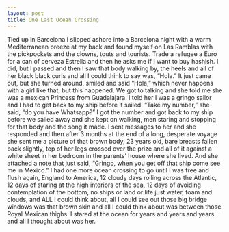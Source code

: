 ```yaml
---
layout: post
title: One Last Ocean Crossing
---
```

Tied up in Barcelona I slipped ashore into a Barcelona night with a warm Mediterranean breeze at my back and found myself on Las Ramblas with the pickpockets and the clowns, touts and tourists.  Trade a refugee a Euro for a can of cerveza Estrella and then he asks me if I want to buy hashish.  I did, but I passed and then I saw that body walking by, the heels and all of her black black curls and all I could think to say was, “Hola.”  It just came out, but she turned around, smiled and said “Hola,” which never happens with a girl like that, but this happened.  We got to talking and she told me she was a mexican Princess from Guadalajara.  I told her I was a gringo sailor and I had to get back to my ship before it sailed.  “Take my number,” she said, “do you have Whatsapp?”  I got the number and got back to my ship before we sailed away and she kept on walking, men staring and stopping for that body and the song it made. I sent messages to her and she responded and then after 3 months at the end of a long, desperate voyage she sent me a picture of that brown body, 23 years old, bare breasts fallen back slightly, top of her legs crossed over the prize and all of it against a white sheet in her bedroom in the parents’ house where she lived.  And she attached a note that just said, “Gringo, when you get off that ship come see me in Mexico.”  I had one more ocean crossing to go until I was free and flush again, England to America, 12 cloudy days rolling across the Atlantic, 12 days of staring at the high interiors of the sea, 12 days of avoiding contemplation of the bottom, no ships or land or life just water, foam and clouds, and ALL I could think about, all I could see out those big bridge windows was that brown skin and all I could think about was between those Royal Mexican thighs. I stared at the ocean for years and years and years and all I thought about was her.  
